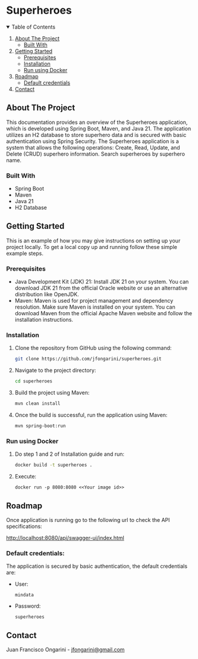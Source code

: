 # Superheroes

<!-- TABLE OF CONTENTS -->
<details open="open">
  <summary>Table of Contents</summary>
  <ol>
    <li>
      <a href="#about-the-project">About The Project</a>
      <ul>
        <li><a href="#built-with">Built With</a></li>
      </ul>
    </li>
    <li>
      <a href="#getting-started">Getting Started</a>
      <ul>
        <li><a href="#prerequisites">Prerequisites</a></li>
        <li><a href="#installation">Installation</a></li>
        <li><a href="#run-using-docker">Run using Docker</a></li>        
      </ul>
    </li>
    <li>
      <a href="#roadmap">Roadmap</a>
      <ul>
        <li><a href="#default-credentials">Default credentials</a></li>      
      </ul>
    </li>
    <li><a href="#contact">Contact</a></li>
  </ol>
</details>



<!-- ABOUT THE PROJECT -->
## About The Project

This documentation provides an overview of the Superheroes application, which is developed using Spring Boot, Maven, and Java 21. The application utilizes an H2 database to store superhero data and is secured with basic authentication using Spring Security.
The Superheroes application is a system that allows the following operations:
Create, Read, Update, and Delete (CRUD) superhero information.
Search superheroes by superhero name.

### Built With

* Spring Boot
* Maven
* Java 21
* H2 Database


<!-- GETTING STARTED -->
## Getting Started

This is an example of how you may give instructions on setting up your project locally.
To get a local copy up and running follow these simple example steps.

### Prerequisites

* Java Development Kit (JDK) 21: Install JDK 21 on your system. You can download JDK 21 from the official Oracle website or use an alternative distribution like OpenJDK.
* Maven: Maven is used for project management and dependency resolution. Make sure Maven is installed on your system. You can download Maven from the official Apache Maven website and follow the installation instructions.

### Installation

1. Clone the repository from GitHub using the following command:
    ```sh
   git clone https://github.com/jfongarini/superheroes.git
   ```
2. Navigate to the project directory:
   ```sh
   cd superheroes
   ```
3. Build the project using Maven:
   ```sh
   mvn clean install
   ```
4. Once the build is successful, run the application using Maven:
   ```sh
   mvn spring-boot:run
   ```

### Run using Docker

1. Do step 1 and 2 of Installation guide and run:
    ```sh
   docker build -t superheroes .
   ```
2. Execute:
   ```
   docker run -p 8080:8080 <<Your image id>>
   ```


<!-- ROADMAP -->
## Roadmap

Once application is running go to the following url to check the API specifications:

 [http://localhost:8080/api/swagger-ui/index.html](http://localhost:8080/api/swagger-ui/index.html)

### Default credentials:
The application is secured by basic authentication, the default credentials are:
* User:
    ```
   mindata
   ```
* Password:
    ```
   superheroes
   ```

<!-- CONTACT -->
## Contact

Juan Francisco Ongarini - jfongarini@gmail.com

